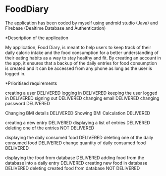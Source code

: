 # FoodDiary

The application has been coded by myself using android studio (Java) 
and Firebase (Dealtime Database and Authentication)

*Description of the application

My application, Food Diary, is meant to help users to keep track 
of their daily caloric intake and the food consumption for a better 
understanding of their eating habits as a way to stay healthy and 
fit. By creating an account in the app, it ensures that a backup of 
the daily entries for food consumption is created and it can be 
accessed from any phone as long as the user is logged in.

*Prioritised requirements

creating a user DELIVERED 
logging in DELIVERED 
keeping the user logged in DELIVERED
signing out DELIVERED 
changing email DELIVERED 
changing password DELIVERED

Changing BMI details DELIVERED
Showing BMI Calculation DELIVERED

creating a new entry DELIVERED 
displaying a list of entries DELIVERED 
deleting one of the entries NOT DELIVERED 

displaying the daily consumed food DELIVERED 
deleting one of the daily consumed food DELIVERED 
change quantity of daily consumed food DELIVERED

displaying the food from database DELIVERED
adding food from the database into a daily entry DELIVERED
creating new food in database DELIVERED
deleting created food from database NOT DELIVERED

